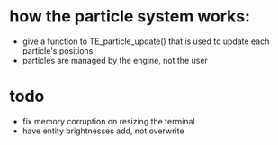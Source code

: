 # how the particle system works:

- give a function to TE_particle_update() that is used to update each particle's positions
- particles are managed by the engine, not the user

# todo

- fix memory corruption on resizing the terminal
- have entity brightnesses add, not overwrite
